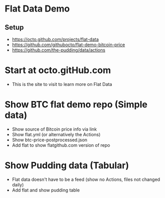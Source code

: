 # Flat Data Demo

## Setup

* https://octo.github.com/projects/flat-data
* https://github.com/githubocto/flat-demo-bitcoin-price
* https://github.com/the-pudding/data/actions

# Start at octo.gitHub.com

* This is the site to visit to learn more on Flat Data

# Show BTC flat demo repo (Simple data)

* Show source of Bitcoin price info via link
* Show flat.yml (or alternatively the Actions)
* Show btc-price-postprocessed.json
* Add flat to show flatgithub.com version of repo

# Show Pudding data (Tabular)

* Flat data doesn't have to be a feed (show no Actions, files not changed daily)
* Add flat and show pudding table
